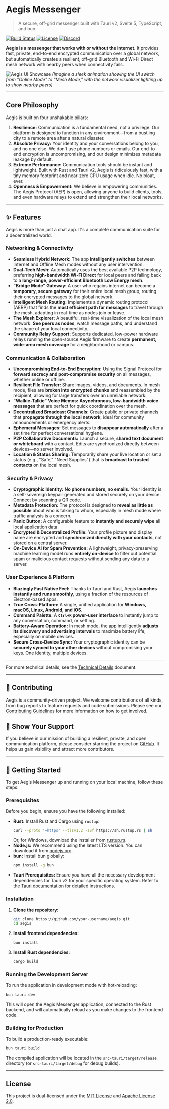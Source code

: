 # Aegis Messenger

> A secure, off-grid messenger built with Tauri v2, Svelte 5, TypeScript, and bun.

[![Build Status](https://img.shields.io/github/actions/workflow/status/user/repo/build.yml?branch=main&style=for-the-badge)](https://github.com/user/repo/actions)
[![License](https://img.shields.io/badge/License-MIT%20%2F%20Apache%202.0-blue?style=for-the-badge)](./LICENSE)
[![Discord](https://img.shields.io/discord/123456789?color=7289DA&label=Join%20Community&logo=discord&logoColor=white&style=for-the-badge)](https://discord.gg/your-invite)

**Aegis is a messenger that works with or without the internet.** It provides fast, private, end-to-end encrypted communication over a global network, but automatically creates a resilient, off-grid Bluetooth and Wi-Fi Direct mesh network with nearby peers when connectivity fails.

![Aegis UI Showcase](https://user-images.githubusercontent.com/your-id/aegis-showcase.gif)
_(Imagine a sleek animation showing the UI switch from "Online Mode" to "Mesh Mode," with the network visualizer lighting up to show nearby peers)_

---

## Core Philosophy

Aegis is built on four unshakable pillars:

1.  **Resilience:** Communication is a fundamental need, not a privilege. Our platform is designed to function in any environment—from a bustling city to a remote area after a natural disaster.
2.  **Absolute Privacy:** Your identity and your conversations belong to you, and no one else. We don't use phone numbers or emails. Our end-to-end encryption is uncompromising, and our design minimizes metadata leakage by default.
3.  **Extreme Performance:** Communication tools should be instant and lightweight. Built with Rust and Tauri v2, Aegis is ridiculously fast, with a tiny memory footprint and near-zero CPU usage when idle. No bloat, ever.
4.  **Openness & Empowerment:** We believe in empowering communities. The Aegis Protocol (AEP) is open, allowing anyone to build clients, tools, and even hardware relays to extend and strengthen their local networks.

---

## ✨ Features

Aegis is more than just a chat app. It's a complete communication suite for a decentralized world.

### Networking & Connectivity

- **Seamless Hybrid Network:** The app **intelligently switches** between Internet and Offline Mesh modes without any user intervention.
- **Dual-Tech Mesh:** Automatically uses the best available P2P technology, preferring **high-bandwidth Wi-Fi Direct** for local peers and falling back to a **long-range, power-efficient Bluetooth Low Energy mesh**.
- **"Bridge Mode" Gateway:** A user who regains internet can become a **temporary, secure gateway** for their entire local mesh group, routing their encrypted messages to the global network.
- **Intelligent Mesh Routing:** Implements a dynamic routing protocol (AERP) that finds the **most efficient path for messages** to travel through the mesh, adapting in real-time as nodes join or leave.
- **The Mesh Explorer:** A beautiful, real-time visualization of the local mesh network. **See peers as nodes**, watch message paths, and understand the shape of your local connectivity.
- **Community Relay Support:** Supports dedicated, low-power hardware relays running the open-source Aegis firmware to create **permanent, wide-area mesh coverage** for a neighborhood or campus.

### Communication & Collaboration

- **Uncompromising End-to-End Encryption:** Using the Signal Protocol for **forward secrecy and post-compromise security** on all messages, whether online or offline.
- **Resilient File Transfer:** Share images, videos, and documents. In mesh mode, files are **broken into encrypted chunks** and reassembled by the recipient, allowing for large transfers over an unreliable network.
- **"Walkie-Talkie" Voice Memos:** **Asynchronous, low-bandwidth voice messages** that are perfect for quick coordination over the mesh.
- **Decentralized Broadcast Channels:** Create public or private channels that **propagate through the local network**, ideal for community announcements or emergency alerts.
- **Ephemeral Messages:** Set messages to **disappear automatically** after a set time for perfect conversational hygiene.
- **P2P Collaborative Documents:** Launch a secure, **shared text document or whiteboard** with a contact. Edits are synchronized directly between devices—no server involved.
- **Location & Status Sharing:** Temporarily share your live location or set a status (e.g., "Safe," "Need Supplies") that is **broadcast to trusted contacts** on the local mesh.

### ️ Security & Privacy

- **Cryptographic Identity:** **No phone numbers, no emails.** Your identity is a self-sovereign keypair generated and stored securely on your device. Connect by scanning a QR code.
- **Metadata Protection:** The protocol is designed to **reveal as little as possible** about who is talking to whom, especially in mesh mode where traffic analysis is a concern.
- **Panic Button:** A configurable feature to **instantly and securely wipe** all local application data.
- **Encrypted & Decentralized Profile:** Your profile picture and display name are encrypted and **synchronized directly with your contacts**, not stored on a central server.
- **On-Device AI for Spam Prevention:** A lightweight, privacy-preserving machine learning model runs **entirely on-device** to filter out potential spam or malicious contact requests without sending any data to a server.

### User Experience & Platform

- **Blazingly Fast Native Feel:** Thanks to Tauri and Rust, Aegis **launches instantly and runs smoothly**, using a fraction of the resources of Electron-based apps.
- **True Cross-Platform:** A single, unified application for **Windows, macOS, Linux, Android, and iOS**.
- **Command Palette:** A **`Ctrl+K` power-user interface** to instantly jump to any conversation, command, or setting.
- **Battery-Aware Operation:** In mesh mode, the app intelligently **adjusts its discovery and advertising intervals** to maximize battery life, especially on mobile devices.
- **Secure Cross-Device Sync:** Your cryptographic identity can be **securely synced to your other devices** without compromising your keys. One identity, multiple devices.

---

For more technical details, see the [Technical Details](./docs/TECHNICAL_DETAILS.md) document.

---

## 🤝 Contributing

Aegis is a community-driven project. We welcome contributions of all kinds, from bug reports to feature requests and code submissions. Please see our [Contributing Guidelines](./CONTRIBUTING.md) for more information on how to get involved.

## 💖 Show Your Support

If you believe in our mission of building a resilient, private, and open communication platform, please consider starring the project on [GitHub](https://github.com/your-username/aegis). It helps us gain visibility and attract more contributors.

---

## 🚀 Getting Started

To get Aegis Messenger up and running on your local machine, follow these steps:

### Prerequisites

Before you begin, ensure you have the following installed:

- **Rust:** Install Rust and Cargo using `rustup`:
  ```bash
  curl --proto '=https' --tlsv1.2 -sSf https://sh.rustup.rs | sh
  ```
  Or, for Windows, download the installer from [rustup.rs](https://rustup.rs/).
- **Node.js:** We recommend using the latest LTS version. You can download it from [nodejs.org](https://nodejs.org/).
- **bun:** Install bun globally:
  ```bash
  npm install -g bun
  ```
- **Tauri Prerequisites:** Ensure you have all the necessary development dependencies for Tauri v2 for your specific operating system. Refer to the [Tauri documentation](https://beta.tauri.app/start/prerequisites/) for detailed instructions.

### Installation

1.  **Clone the repository:**
    ```bash
    git clone https://github.com/your-username/aegis.git
    cd aegis
    ```
2.  **Install frontend dependencies:**
    ```bash
    bun install
    ```
3.  **Install Rust dependencies:**
    ```bash
    cargo build
    ```

### Running the Development Server

To run the application in development mode with hot-reloading:

```bash
bun tauri dev
```

This will open the Aegis Messenger application, connected to the Rust backend, and will automatically reload as you make changes to the frontend code.

### Building for Production

To build a production-ready executable:

```bash
bun tauri build
```

The compiled application will be located in the `src-tauri/target/release` directory (or `src-tauri/target/debug` for debug builds).

---

## License

This project is dual-licensed under the [MIT License](./LICENSE-MIT) and [Apache License 2.0](./LICENSE-APACHE).
